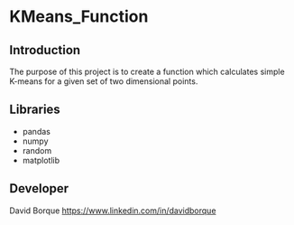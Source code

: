 # KMeans_Function

## Introduction

The purpose of this project is to create a function which calculates simple K-means for a given set of two dimensional points.

## Libraries

* pandas
* numpy
* random
* matplotlib

## Developer

David Borque https://www.linkedin.com/in/davidborque
